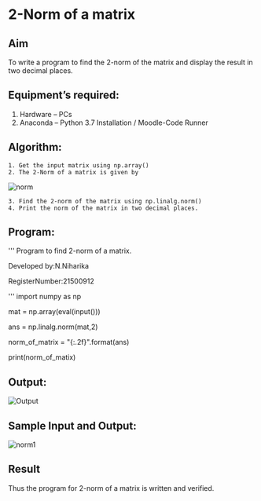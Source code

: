 # 2-Norm of a matrix
## Aim
To write a program to find the 2-norm of the matrix and display the result in two decimal places.
## Equipment’s required:
1.	Hardware – PCs
2.	Anaconda – Python 3.7 Installation / Moodle-Code Runner
## Algorithm:
	1. Get the input matrix using np.array()
	2. The 2-Norm of a matrix is given by 
![norm](./normeqn1.jpg)
    
    3. Find the 2-norm of the matrix using np.linalg.norm()
	4. Print the norm of the matrix in two decimal places.
## Program:
'''
Program to find 2-norm of a matrix.

Developed by:N.Niharika

RegisterNumber:21500912

'''
import numpy as np

mat = np.array(eval(input()))

ans = np.linalg.norm(mat,2)

norm_of_matrix = "{:.2f}".format(ans)

print(norm_of_matix)

## Output:
![Output]()
## Sample Input and Output:
![norm1](./input.jpg)

## Result
Thus the program for 2-norm of a matrix is written and verified.
